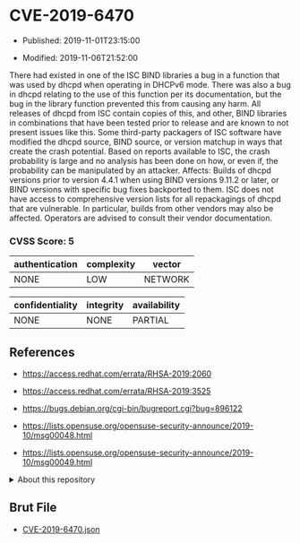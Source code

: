 # CVE-2019-6470

- Published: 2019-11-01T23:15:00

- Modified: 2019-11-06T21:52:00

There had existed in one of the ISC BIND libraries a bug in a function that was used by dhcpd when operating in DHCPv6 mode. There was also a bug in dhcpd relating to the use of this function per its documentation, but the bug in the library function prevented this from causing any harm. All releases of dhcpd from ISC contain copies of this, and other, BIND libraries in combinations that have been tested prior to release and are known to not present issues like this. Some third-party packagers of ISC software have modified the dhcpd source, BIND source, or version matchup in ways that create the crash potential. Based on reports available to ISC, the crash probability is large and no analysis has been done on how, or even if, the probability can be manipulated by an attacker. Affects: Builds of dhcpd versions prior to version 4.4.1 when using BIND versions 9.11.2 or later, or BIND versions with specific bug fixes backported to them. ISC does not have access to comprehensive version lists for all repackagings of dhcpd that are vulnerable. In particular, builds from other vendors may also be affected. Operators are advised to consult their vendor documentation.

### CVSS Score: **5**

| authentication | complexity | vector |
| --- | --- | --- |
| NONE | LOW | NETWORK |

| confidentiality | integrity | availability |
| --- | --- | --- |
| NONE | NONE | PARTIAL |

## References

* https://access.redhat.com/errata/RHSA-2019:2060

* https://access.redhat.com/errata/RHSA-2019:3525

* https://bugs.debian.org/cgi-bin/bugreport.cgi?bug=896122

* https://lists.opensuse.org/opensuse-security-announce/2019-10/msg00048.html

* https://lists.opensuse.org/opensuse-security-announce/2019-10/msg00049.html

<details>
<summary>About this repository</summary> 

  This repository is part of the project [Live Hack CVE](https://github.com/Live-Hack-CVE). Main website can be found [www.live-hack.org](https://www.live-hack.org) 
  
  Made by [Sn0wAlice](https://github.com/Sn0wAlice) for the people that care about security and need to have a feed of the latest CVEs. Hope you enjoy it, don't forget to star the repo and follow me on [Twitter](https://twitter.com/Sn0wAlice) and [Github](https://github.com/Sn0wAlice). And that is my [personnal website](https://www.alice-snow.me/)

  - [Home Page](https://github.com/Live-Hack-CVE)
  - [Framework](https://github.com/Live-Hack-CVE/cve-framework)
  - [CVE database](https://github.com/Live-Hack-CVE/full_database)
  - [Changelog](https://github.com/Live-Hack-CVE/Changelog)
</details>

## Brut File

* [CVE-2019-6470.json](https://raw.githubusercontent.com/Live-Hack-CVE/full_database/main/cves/2019/CVE-2019-6470.json)

